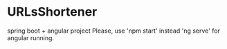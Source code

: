# URLsShortener
spring boot + angular project
Please, use 'npm start' instead 'ng serve' for angular running.

